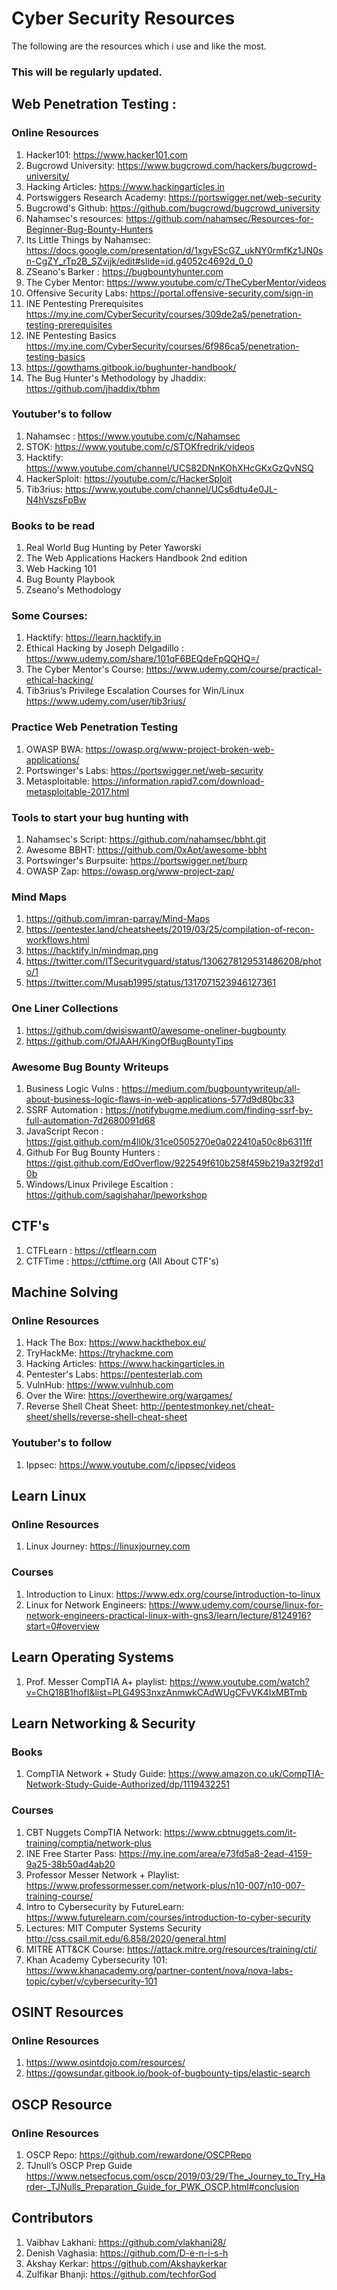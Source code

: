 # Cyber Security Resources

The following are the resources which i use and like the most.

### This will be regularly updated.

## Web Penetration Testing : 
### Online Resources

1.  Hacker101: https://www.hacker101.com
2.  Bugcrowd University: https://www.bugcrowd.com/hackers/bugcrowd-university/
3.  Hacking Articles: https://www.hackingarticles.in
4.  Portswiggers Research Academy: https://portswigger.net/web-security
5.  Bugcrowd's Github: https://github.com/bugcrowd/bugcrowd_university
6.  Nahamsec's resources: https://github.com/nahamsec/Resources-for-Beginner-Bug-Bounty-Hunters
7.  Its Little Things by Nahamsec: https://docs.google.com/presentation/d/1xgvEScGZ_ukNY0rmfKz1JN0sn-CgZY_rTp2B_SZvijk/edit#slide=id.g4052c4692d_0_0
8.  ZSeano's Barker : https://bugbountyhunter.com
9.  The Cyber Mentor: https://www.youtube.com/c/TheCyberMentor/videos
10. Offensive Security Labs: https://portal.offensive-security.com/sign-in
11. INE Pentesting Prerequisites https://my.ine.com/CyberSecurity/courses/309de2a5/penetration-testing-prerequisites
12. INE Pentesting Basics https://my.ine.com/CyberSecurity/courses/6f986ca5/penetration-testing-basics
13. https://gowthams.gitbook.io/bughunter-handbook/
14. The Bug Hunter's Methodology by Jhaddix: https://github.com/jhaddix/tbhm

### Youtuber's to follow

1. Nahamsec : https://www.youtube.com/c/Nahamsec
2. STOK: https://www.youtube.com/c/STOKfredrik/videos
3. Hacktify: https://www.youtube.com/channel/UCS82DNnKOhXHcGKxGzQvNSQ
4. HackerSploit: https://youtube.com/c/HackerSploit
5. Tib3rius: https://www.youtube.com/channel/UCs6dtu4e0JL-N4hVszsFpBw

### Books to be read

1. Real World Bug Hunting by Peter Yaworski
2. The Web Applications Hackers Handbook 2nd edition
3. Web Hacking 101
4. Bug Bounty Playbook
5. Zseano's Methodology

### Some Courses: 
1. Hacktify: https://learn.hacktify.in
2. Ethical Hacking by Joseph Delgadillo : https://www.udemy.com/share/101qF6BEQdeFpQQHQ=/
3. The Cyber Mentor's Course: https://www.udemy.com/course/practical-ethical-hacking/
4. Tib3rius’s Privilege Escalation Courses for Win/Linux https://www.udemy.com/user/tib3rius/

### Practice Web Penetration Testing

1. OWASP BWA: https://owasp.org/www-project-broken-web-applications/
2. Portswinger's Labs: https://portswigger.net/web-security
3. Metasploitable: https://information.rapid7.com/download-metasploitable-2017.html

### Tools to start your bug hunting with

1. Nahamsec's Script: https://github.com/nahamsec/bbht.git
2. Awesome BBHT: https://github.com/0xApt/awesome-bbht
3. Portswinger's Burpsuite: https://portswigger.net/burp
4. OWASP Zap: https://owasp.org/www-project-zap/

### Mind Maps
1. https://github.com/imran-parray/Mind-Maps
2. https://pentester.land/cheatsheets/2019/03/25/compilation-of-recon-workflows.html
3. https://hacktify.in/mindmap.png
4. https://twitter.com/ITSecurityguard/status/1306278129531486208/photo/1
5. https://twitter.com/Musab1995/status/1317071523946127361

### One Liner Collections
1. https://github.com/dwisiswant0/awesome-oneliner-bugbounty
2. https://github.com/OfJAAH/KingOfBugBountyTips

### Awesome Bug Bounty Writeups
1. Business Logic Vulns : https://medium.com/bugbountywriteup/all-about-business-logic-flaws-in-web-applications-577d9d80bc33
2. SSRF Automation : https://notifybugme.medium.com/finding-ssrf-by-full-automation-7d2680091d68
3. JavaScript Recon : https://gist.github.com/m4ll0k/31ce0505270e0a022410a50c8b6311ff
4. Github For Bug Bounty Hunters : https://gist.github.com/EdOverflow/922549f610b258f459b219a32f92d10b
5. Windows/Linux Privilege Escaltion : https://github.com/sagishahar/lpeworkshop

## CTF's
1. CTFLearn : https://ctflearn.com
2. CTFTime : https://ctftime.org (All About CTF's)

## Machine Solving
### Online Resources
1. Hack The Box: https://www.hackthebox.eu/
2. TryHackMe: https://tryhackme.com
3. Hacking Articles: https://www.hackingarticles.in
4. Pentester's Labs: https://pentesterlab.com
5. VulnHub: https://www.vulnhub.com
6. Over the Wire: https://overthewire.org/wargames/
7. Reverse Shell Cheat Sheet: http://pentestmonkey.net/cheat-sheet/shells/reverse-shell-cheat-sheet

### Youtuber's to follow
1. Ippsec: https://www.youtube.com/c/ippsec/videos

## Learn Linux 

### Online Resources
1. Linux Journey: https://linuxjourney.com

### Courses
1. Introduction to Linux: https://www.edx.org/course/introduction-to-linux
2. Linux for Network Engineers: https://www.udemy.com/course/linux-for-network-engineers-practical-linux-with-gns3/learn/lecture/8124916?start=0#overview

## Learn Operating Systems
1. Prof. Messer CompTIA A+ playlist: https://www.youtube.com/watch?v=ChQ18B1hofI&list=PLG49S3nxzAnmwkCAdWUgCFvVK4IxMBTmb

## Learn Networking & Security

### Books
1. CompTIA Network + Study Guide: https://www.amazon.co.uk/CompTIA-Network-Study-Guide-Authorized/dp/1119432251

### Courses
1. CBT Nuggets CompTIA Network: https://www.cbtnuggets.com/it-training/comptia/network-plus
2. INE Free Starter Pass: https://my.ine.com/area/e73fd5a8-2ead-4159-9a25-38b50ad4ab20 
3. Professor Messer Network + Playlist: https://www.professormesser.com/network-plus/n10-007/n10-007-training-course/
4. Intro to Cybersecurity by FutureLearn: https://www.futurelearn.com/courses/introduction-to-cyber-security
5. Lectures: MIT Computer Systems Security http://css.csail.mit.edu/6.858/2020/general.html
6. MITRE ATT&CK Course: https://attack.mitre.org/resources/training/cti/
7. Khan Academy Cybersecurity 101: https://www.khanacademy.org/partner-content/nova/nova-labs-topic/cyber/v/cybersecurity-101

## OSINT Resources
### Online Resources
1. https://www.osintdojo.com/resources/
2. https://gowsundar.gitbook.io/book-of-bugbounty-tips/elastic-search

## OSCP Resource
### Online Resources
1. OSCP Repo: https://github.com/rewardone/OSCPRepo
2. TJnull’s OSCP Prep Guide https://www.netsecfocus.com/oscp/2019/03/29/The_Journey_to_Try_Harder-_TJNulls_Preparation_Guide_for_PWK_OSCP.html#conclusion


## Contributors
1. Vaibhav Lakhani: https://github.com/vlakhani28/
2. Denish Vaghasia: https://github.com/D-e-n-i-s-h
3. Akshay Kerkar: https://github.com/Akshaykerkar
4. Zulfikar Bhanji: https://github.com/techforGod
